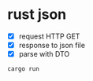 # rust json

- [x] request HTTP GET
- [x] response to json file
- [x] parse with DTO

```sh
cargo run
```
